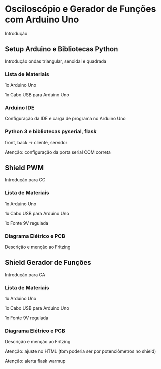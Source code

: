 # Osciloscópio e Gerador de Funções com Arduino Uno
Introdução

## Setup Arduino e Bibliotecas Python
Introdução ondas triangular, senoidal e quadrada

### Lista de Materiais
1x Arduino Uno

1x Cabo USB para Arduino Uno

### Arduino IDE
Configuração da IDE e carga de programa no Arduino Uno

### Python 3 e bibliotecas pyserial, flask
front, back -> cliente, servidor

Atenção: configuração da porta serial COM correta

## Shield PWM
Introdução para CC

### Lista de Materiais
1x Arduino Uno

1x Cabo USB para Arduino Uno

1x Fonte 9V regulada

### Diagrama Elétrico e PCB
Descrição e menção ao Fritzing

## Shield Gerador de Funções
Introdução para CA

### Lista de Materiais
1x Arduino Uno

1x Cabo USB para Arduino Uno

1x Fonte 9V regulada

### Diagrama Elétrico e PCB
Descrição e menção ao Fritzing

Atenção: ajuste no HTML (tbm poderia ser por potenciômetros no shield)

Atenção: alerta flask warmup
